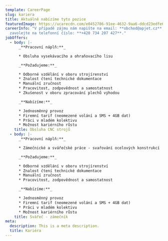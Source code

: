 ```yaml
---
template: CareerPage
slug: kariera
title: Aktuálně nabízíme tyto pozice
featuredImage: https://ucarecdn.com/e0452786-91ee-4632-9aa6-ddcd23edfe61/
careerInfo: "V případě zájmu nám napište na email: **obchod@apjet.cz**, nebo nám
  zavolejte na telefonní číslo: **+420 734 207 427**."
jobOffers:
  - body: |-
      _**Pracovní náplň:**_

      * Obsluha vysekávacího a ohraňovacího lisu

      _**Požadujeme:**_

      * Odborné vzdělání v oboru strojírenství
      * Znalost čtení technické dokumentace
      * Manuální zručnost
      * Pracovitost, zodpovědnost a samostatnost
      * Zkušenost v oboru zpracování plechů výhodou

      _**Nabízíme:**_

      * Jednosměnný provoz
      * Firemní tarif (neomezené volání a SMS + 4GB dat)
      * Práci v mladém kolektivu
      * Možnost kariérního růstu
    title: Obsluha CNC strojů
  - body: |-
      _**Pracovní náplň:**_

      * Zámečnické a svářečské práce - svařování ocelových konstrukcí

      _**Požadujeme:**_

      * Odborné vzdělání v oboru strojírenství
      * Znalost čtení technické dokumentace
      * Manuální zručnost
      * Pracovitost, zodpovědnost a samostatnost

      _**Nabízíme:**_

      * Jednosměnný provoz
      * Firemní tarif (neomezené volání a SMS + 4GB dat)
      * Práci v mladém kolektivu
      * Možnost kariérního růstu
    title: Svářeč - zámečník
meta:
  description: This is a meta description.
  title: Kariéra
---
```

